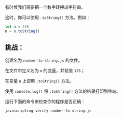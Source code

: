 有时候我们需要把一个数字转换成字符串。

这时，你可以使用 `.toString()` 方法。例如：

```js
let n = 256
n = n.toString()
```

## 挑战：

创建名为 `number-to-string.js` 的文件。

在文件中定义名为 `n` 的变量，并赋值 `128`；

在变量 `n` 上调用 `.toString()` 方法。

使用 `console.log()` 将 `.toString()` 方法的结果打印到终端。

运行下面的命令来检查你的程序是否正确：

```bash
javascripting verify number-to-string.js
```
